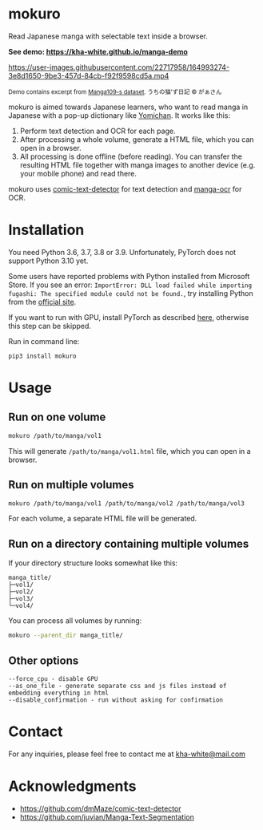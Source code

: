 # mokuro

Read Japanese manga with selectable text inside a browser.

**See demo: https://kha-white.github.io/manga-demo**

https://user-images.githubusercontent.com/22717958/164993274-3e8d1650-9be3-457d-84cb-f92f9598cd5a.mp4

<sup>Demo contains excerpt from [Manga109-s dataset](http://www.manga109.org/en/download_s.html). うちの猫’ず日記 © がぁさん</sup>

mokuro is aimed towards Japanese learners, who want to read manga in Japanese with a pop-up dictionary like [Yomichan](https://github.com/FooSoft/yomichan).
It works like this:
1. Perform text detection and OCR for each page.
3. After processing a whole volume, generate a HTML file, which you can open in a browser.
4. All processing is done offline (before reading). You can transfer the resulting HTML file together with manga images to
another device (e.g. your mobile phone) and read there.

mokuro uses [comic-text-detector](https://github.com/dmMaze/comic-text-detector) for text detection
and [manga-ocr](https://github.com/kha-white/manga-ocr) for OCR.


# Installation

You need Python 3.6, 3.7, 3.8 or 3.9. Unfortunately, PyTorch does not support Python 3.10 yet.

Some users have reported problems with Python installed from Microsoft Store. If you see an error:
`ImportError: DLL load failed while importing fugashi: The specified module could not be found.`,
try installing Python from the [official site](https://www.python.org/downloads).

If you want to run with GPU, install PyTorch as described [here](https://pytorch.org/get-started/locally/#start-locally),
otherwise this step can be skipped.

Run in command line:

```commandline
pip3 install mokuro
```

# Usage

## Run on one volume

```bash
mokuro /path/to/manga/vol1
```

This will generate `/path/to/manga/vol1.html` file, which you can open in a browser.

## Run on multiple volumes

```bash
mokuro /path/to/manga/vol1 /path/to/manga/vol2 /path/to/manga/vol3
```

For each volume, a separate HTML file will be generated.

## Run on a directory containing multiple volumes

If your directory structure looks somewhat like this:
```
manga_title/
├─vol1/
├─vol2/
├─vol3/
└─vol4/
```

You can process all volumes by running:

```bash
mokuro --parent_dir manga_title/
```

## Other options

```
--force_cpu - disable GPU
--as_one_file - generate separate css and js files instead of embedding everything in html
--disable_confirmation - run without asking for confirmation
```

# Contact
For any inquiries, please feel free to contact me at kha-white@mail.com

# Acknowledgments

- https://github.com/dmMaze/comic-text-detector
- https://github.com/juvian/Manga-Text-Segmentation
